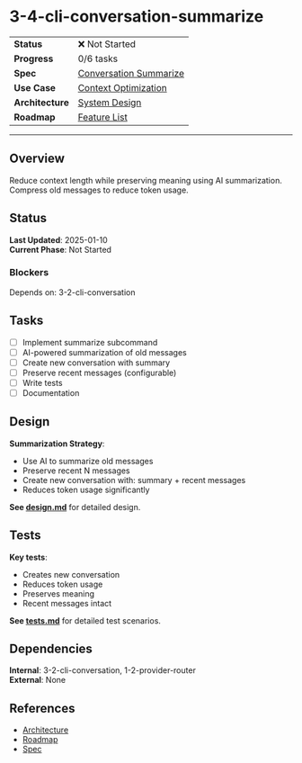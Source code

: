 # 3-4-cli-conversation-summarize

| | |
|---|---|
| **Status** | ❌ Not Started |
| **Progress** | 0/6 tasks |
| **Spec** | [Conversation Summarize](../../../../../products/anygpt/specs/anygpt/cli/conversation.md) |
| **Use Case** | [Context Optimization](../../../../../products/anygpt/use-cases/context-optimization.md) |
| **Architecture** | [System Design](../../architecture.md) |
| **Roadmap** | [Feature List](../../roadmap.md) |

---

## Overview

Reduce context length while preserving meaning using AI summarization. Compress old messages to reduce token usage.

## Status

**Last Updated**: 2025-01-10  
**Current Phase**: Not Started

### Blockers
Depends on: 3-2-cli-conversation

## Tasks

- [ ] Implement summarize subcommand
- [ ] AI-powered summarization of old messages
- [ ] Create new conversation with summary
- [ ] Preserve recent messages (configurable)
- [ ] Write tests
- [ ] Documentation

## Design

**Summarization Strategy**:
- Use AI to summarize old messages
- Preserve recent N messages
- Create new conversation with: summary + recent messages
- Reduces token usage significantly

**See [design.md](./design.md)** for detailed design.

## Tests

**Key tests**:
- Creates new conversation
- Reduces token usage
- Preserves meaning
- Recent messages intact

**See [tests.md](./tests.md)** for detailed test scenarios.

## Dependencies

**Internal**: 3-2-cli-conversation, 1-2-provider-router  
**External**: None

## References

- [Architecture](../../architecture.md)
- [Roadmap](../../roadmap.md)
- [Spec](../../../../../products/anygpt/specs/anygpt/cli/conversation.md)
